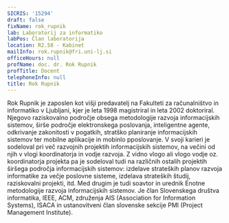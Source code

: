 ```yaml
---
SICRIS: '15294'
draft: false
fixName: rok_rupnik
lab: Laboratorij za informatiko
labPos: Član laboratorija
location: R2.58 - Kabinet
mailInfo: rok.rupnik@fri.uni-lj.si
officeHours: null
profName: doc. dr. Rok Rupnik
profTitle: Docent
telephoneInfo: null
title: Rok Rupnik
---
```



Rok Rupnik je zaposlen kot višji predavatelj na Fakulteti za računalništvo in informatiko v Ljubljani, kjer je leta 1998 magistriral in leta 2002 doktoriral. Njegovo raziskovalno področje obsega metodologije razvoja informacijskih sistemov, širše področje elektronskega poslovanja, inteligentne agente, odkrivanje zakonitosti v pogatkih, stratško planiranje informacijskih sistemov ter mobilne aplikacije in mobinlo pposlovanje. V svoji karieri je sodeloval pri več razvojnih projektih informacijskih sistemov, na večini od njih v vlogi koordinatorja in vodje razvoja. Z vidno vlogo ali vlogo vodje oz. koordinatorja projekta pa je sodeloval tudi na različnih ostalih projektih širšega področja informacijskih sistemov: izdelave strateških planov razvoja informatike za večje poslovne sisteme, izdelava strateških študij, raziskovalni projekti, itd. Med drugim je tudi soavtor in urednik Enotne metodologije razvoja informacijskih sistemov. Je član Slovenskega društva informatika, IEEE, ACM, združenja AIS (Association for Information Systems), ISACA in ustanovitveni član slovenske sekcije PMI (Project Management Institute).